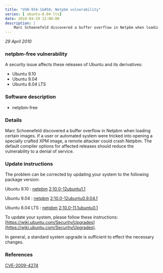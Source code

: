 ```yaml
---
title: "USN-934-1&#58; Netpbm vulnerability"
series: [ ubuntu-8.04-lts]
date: 2010-04-29 12:00:00
description: |
    Marc Schoenefeld discovered a buffer overflow in Netpbm when loading certain images. If a user or automated system were tricked into opening a specially crafted XPM image, a remote attacker could crash Netpbm. The default compiler options for affected releases should reduce the vulnerability to a denial of service. 
--- 
```

 
 

*29 April 2010*

### netpbm-free vulnerability

A security issue affects these releases of Ubuntu and its derivatives:

* Ubuntu 9.10
* Ubuntu 9.04
* Ubuntu 8.04 LTS

### Software description

* netpbm-free 

### Details

Marc Schoenefeld discovered a buffer overflow in Netpbm when loading certain images. If a user or automated system were tricked into opening a specially crafted XPM image, a remote attacker could crash Netpbm. The default compiler options for affected releases should reduce the vulnerability to a denial of service. 

### Update instructions

The problem can be corrected by updating your system to the following package version:

Ubuntu 9.10
 : [netpbm](https://launchpad.net/ubuntu/+source/netpbm-free) <span> [2:10.0-12ubuntu1.1](https://launchpad.net/ubuntu/+source/netpbm-free/2:10.0-12ubuntu1.1) </span> 

Ubuntu 9.04
 : [netpbm](https://launchpad.net/ubuntu/+source/netpbm-free) <span> [2:10.0-12ubuntu0.9.04.1](https://launchpad.net/ubuntu/+source/netpbm-free/2:10.0-12ubuntu0.9.04.1) </span> 

Ubuntu 8.04 LTS
 : [netpbm](https://launchpad.net/ubuntu/+source/netpbm-free) <span> [2:10.0-11.1ubuntu0.1](https://launchpad.net/ubuntu/+source/netpbm-free/2:10.0-11.1ubuntu0.1) </span> 

To update your system, please follow these instructions: [https://wiki.ubuntu.com/Security/Upgrades](https://wiki.ubuntu.com/Security/Upgrades).

In general, a standard system upgrade is sufficient to effect the necessary changes. 

### References

 
 [CVE-2009-4274](http://people.ubuntu.com/~ubuntu-security/cve/CVE-2009-4274)
 

